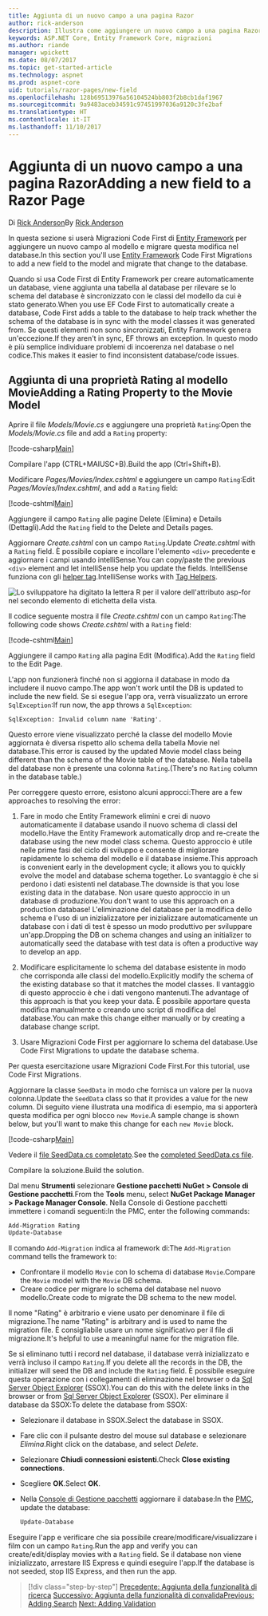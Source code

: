 ```yaml
---
title: Aggiunta di un nuovo campo a una pagina Razor
author: rick-anderson
description: Illustra come aggiungere un nuovo campo a una pagina Razor con Entity Framework Core
keywords: ASP.NET Core, Entity Framework Core, migrazioni
ms.author: riande
manager: wpickett
ms.date: 08/07/2017
ms.topic: get-started-article
ms.technology: aspnet
ms.prod: aspnet-core
uid: tutorials/razor-pages/new-field
ms.openlocfilehash: 128b69513976a56104524bb803f2b8cb1daf1967
ms.sourcegitcommit: 9a9483aceb34591c97451997036a9120c3fe2baf
ms.translationtype: HT
ms.contentlocale: it-IT
ms.lasthandoff: 11/10/2017
---
```

# <a name="adding-a-new-field-to-a-razor-page"></a><span data-ttu-id="c3c48-104">Aggiunta di un nuovo campo a una pagina Razor</span><span class="sxs-lookup"><span data-stu-id="c3c48-104">Adding a new field to a Razor Page</span></span>

<span data-ttu-id="c3c48-105">Di [Rick Anderson](https://twitter.com/RickAndMSFT)</span><span class="sxs-lookup"><span data-stu-id="c3c48-105">By [Rick Anderson](https://twitter.com/RickAndMSFT)</span></span>

<span data-ttu-id="c3c48-106">In questa sezione si userà Migrazioni Code First di [Entity Framework](https://docs.microsoft.com/ef/core/get-started/aspnetcore/new-db) per aggiungere un nuovo campo al modello e migrare questa modifica nel database.</span><span class="sxs-lookup"><span data-stu-id="c3c48-106">In this section you'll use [Entity Framework](https://docs.microsoft.com/ef/core/get-started/aspnetcore/new-db) Code First Migrations to add a new field to the model and migrate that change to the database.</span></span>

<span data-ttu-id="c3c48-107">Quando si usa Code First di Entity Framework per creare automaticamente un database, viene aggiunta una tabella al database per rilevare se lo schema del database è sincronizzato con le classi del modello da cui è stato generato.</span><span class="sxs-lookup"><span data-stu-id="c3c48-107">When you use EF Code First to automatically create a database, Code First adds a table to the database to help track whether the schema of the database is in sync with the model classes it was generated from.</span></span> <span data-ttu-id="c3c48-108">Se questi elementi non sono sincronizzati, Entity Framework genera un'eccezione.</span><span class="sxs-lookup"><span data-stu-id="c3c48-108">If they aren't in sync, EF throws an exception.</span></span> <span data-ttu-id="c3c48-109">In questo modo è più semplice individuare problemi di incoerenza nel database o nel codice.</span><span class="sxs-lookup"><span data-stu-id="c3c48-109">This makes it easier to find inconsistent database/code issues.</span></span>

## <a name="adding-a-rating-property-to-the-movie-model"></a><span data-ttu-id="c3c48-110">Aggiunta di una proprietà Rating al modello Movie</span><span class="sxs-lookup"><span data-stu-id="c3c48-110">Adding a Rating Property to the Movie Model</span></span>

<span data-ttu-id="c3c48-111">Aprire il file *Models/Movie.cs* e aggiungere una proprietà `Rating`:</span><span class="sxs-lookup"><span data-stu-id="c3c48-111">Open the *Models/Movie.cs* file and add a `Rating` property:</span></span>

[!code-csharp[Main](razor-pages-start/sample/RazorPagesMovie/Models/MovieDateRating.cs?highlight=11&range=7-18)]

<span data-ttu-id="c3c48-112">Compilare l'app (CTRL+MAIUSC+B).</span><span class="sxs-lookup"><span data-stu-id="c3c48-112">Build the app (Ctrl+Shift+B).</span></span>

<span data-ttu-id="c3c48-113">Modificare *Pages/Movies/Index.cshtml* e aggiungere un campo `Rating`:</span><span class="sxs-lookup"><span data-stu-id="c3c48-113">Edit *Pages/Movies/Index.cshtml*, and add a `Rating` field:</span></span>

[!code-cshtml[Main](razor-pages-start/sample/RazorPagesMovie/Pages/Movies/Index.cshtml?highlight=40-42,61-63)]

<span data-ttu-id="c3c48-114">Aggiungere il campo `Rating` alle pagine Delete (Elimina) e Details (Dettagli).</span><span class="sxs-lookup"><span data-stu-id="c3c48-114">Add the `Rating` field to the Delete and Details pages.</span></span>

<span data-ttu-id="c3c48-115">Aggiornare *Create.cshtml* con un campo `Rating`.</span><span class="sxs-lookup"><span data-stu-id="c3c48-115">Update *Create.cshtml* with a `Rating` field.</span></span> <span data-ttu-id="c3c48-116">È possibile copiare e incollare l'elemento `<div>` precedente e aggiornare i campi usando intelliSense.</span><span class="sxs-lookup"><span data-stu-id="c3c48-116">You can copy/paste the previous `<div>` element and let intelliSense help you update the fields.</span></span> <span data-ttu-id="c3c48-117">IntelliSense funziona con gli [helper tag](xref:mvc/views/tag-helpers/intro).</span><span class="sxs-lookup"><span data-stu-id="c3c48-117">IntelliSense works with [Tag Helpers](xref:mvc/views/tag-helpers/intro).</span></span>

![Lo sviluppatore ha digitato la lettera R per il valore dell'attributo asp-for nel secondo elemento di etichetta della vista.](new-field/_static/cr.png)

<span data-ttu-id="c3c48-121">Il codice seguente mostra il file *Create.cshtml* con un campo `Rating`:</span><span class="sxs-lookup"><span data-stu-id="c3c48-121">The following code shows *Create.cshtml* with a `Rating` field:</span></span>

[!code-cshtml[Main](razor-pages-start/sample/RazorPagesMovie/Pages/Movies/Create.cshtml?highlight=36-40)]

<span data-ttu-id="c3c48-122">Aggiungere il campo `Rating` alla pagina Edit (Modifica).</span><span class="sxs-lookup"><span data-stu-id="c3c48-122">Add the `Rating` field to the Edit Page.</span></span>

<span data-ttu-id="c3c48-123">L'app non funzionerà finché non si aggiorna il database in modo da includere il nuovo campo.</span><span class="sxs-lookup"><span data-stu-id="c3c48-123">The app won't work until the DB is updated to include the new field.</span></span> <span data-ttu-id="c3c48-124">Se si esegue l'app ora, verrà visualizzato un errore `SqlException`:</span><span class="sxs-lookup"><span data-stu-id="c3c48-124">If run now, the app throws a `SqlException`:</span></span>

```
SqlException: Invalid column name 'Rating'.
```

<span data-ttu-id="c3c48-125">Questo errore viene visualizzato perché la classe del modello Movie aggiornata è diversa rispetto allo schema della tabella Movie nel database.</span><span class="sxs-lookup"><span data-stu-id="c3c48-125">This error is caused by the updated Movie model class being different than the schema of the Movie table of the database.</span></span> <span data-ttu-id="c3c48-126">Nella tabella del database non è presente una colonna `Rating`.</span><span class="sxs-lookup"><span data-stu-id="c3c48-126">(There's no `Rating` column in the database table.)</span></span>

<span data-ttu-id="c3c48-127">Per correggere questo errore, esistono alcuni approcci:</span><span class="sxs-lookup"><span data-stu-id="c3c48-127">There are a few approaches to resolving the error:</span></span>

1. <span data-ttu-id="c3c48-128">Fare in modo che Entity Framework elimini e crei di nuovo automaticamente il database usando il nuovo schema di classi del modello.</span><span class="sxs-lookup"><span data-stu-id="c3c48-128">Have the Entity Framework automatically drop and re-create the database using  the new model class schema.</span></span> <span data-ttu-id="c3c48-129">Questo approccio è utile nelle prime fasi del ciclo di sviluppo e consente di migliorare rapidamente lo schema del modello e il database insieme.</span><span class="sxs-lookup"><span data-stu-id="c3c48-129">This approach is convenient early in the development cycle; it allows you to quickly evolve the model and database schema together.</span></span> <span data-ttu-id="c3c48-130">Lo svantaggio è che si perdono i dati esistenti nel database.</span><span class="sxs-lookup"><span data-stu-id="c3c48-130">The downside is that you lose existing data in the database.</span></span> <span data-ttu-id="c3c48-131">Non usare questo approccio in un database di produzione.</span><span class="sxs-lookup"><span data-stu-id="c3c48-131">You don't want to use this approach on a production database!</span></span> <span data-ttu-id="c3c48-132">L'eliminazione del database per la modifica dello schema e l'uso di un inizializzatore per inizializzare automaticamente un database con i dati di test è spesso un modo produttivo per sviluppare un'app.</span><span class="sxs-lookup"><span data-stu-id="c3c48-132">Dropping the DB on schema changes and using an initializer to automatically seed the database with test data is often a productive way to develop an app.</span></span>

2. <span data-ttu-id="c3c48-133">Modificare esplicitamente lo schema del database esistente in modo che corrisponda alle classi del modello.</span><span class="sxs-lookup"><span data-stu-id="c3c48-133">Explicitly modify the schema of the existing database so that it matches the model classes.</span></span> <span data-ttu-id="c3c48-134">Il vantaggio di questo approccio è che i dati vengono mantenuti.</span><span class="sxs-lookup"><span data-stu-id="c3c48-134">The advantage of this approach is that you keep your data.</span></span> <span data-ttu-id="c3c48-135">È possibile apportare questa modifica manualmente o creando uno script di modifica del database.</span><span class="sxs-lookup"><span data-stu-id="c3c48-135">You can make this change either manually or by creating a database change script.</span></span>

3. <span data-ttu-id="c3c48-136">Usare Migrazioni Code First per aggiornare lo schema del database.</span><span class="sxs-lookup"><span data-stu-id="c3c48-136">Use Code First Migrations to update the database schema.</span></span>

<span data-ttu-id="c3c48-137">Per questa esercitazione usare Migrazioni Code First.</span><span class="sxs-lookup"><span data-stu-id="c3c48-137">For this tutorial, use Code First Migrations.</span></span>

<span data-ttu-id="c3c48-138">Aggiornare la classe `SeedData` in modo che fornisca un valore per la nuova colonna.</span><span class="sxs-lookup"><span data-stu-id="c3c48-138">Update the `SeedData` class so that it provides a value for the new column.</span></span> <span data-ttu-id="c3c48-139">Di seguito viene illustrata una modifica di esempio, ma si apporterà questa modifica per ogni blocco `new Movie`.</span><span class="sxs-lookup"><span data-stu-id="c3c48-139">A sample change is shown below, but you'll want to make this change for each `new Movie` block.</span></span>

[!code-csharp[Main](razor-pages-start/sample/RazorPagesMovie/Models/SeedDataRating.cs?name=snippet1&highlight=8)]

<span data-ttu-id="c3c48-140">Vedere il [file SeedData.cs completato](https://github.com/aspnet/Docs/blob/master/aspnetcore/tutorials/razor-pages/razor-pages-start/sample/RazorPagesMovie/Models/SeedDataRating.cs).</span><span class="sxs-lookup"><span data-stu-id="c3c48-140">See the [completed SeedData.cs file](https://github.com/aspnet/Docs/blob/master/aspnetcore/tutorials/razor-pages/razor-pages-start/sample/RazorPagesMovie/Models/SeedDataRating.cs).</span></span>

<span data-ttu-id="c3c48-141">Compilare la soluzione.</span><span class="sxs-lookup"><span data-stu-id="c3c48-141">Build the solution.</span></span>

<a name="pmc"></a> <span data-ttu-id="c3c48-142">Dal menu **Strumenti** selezionare **Gestione pacchetti NuGet > Console di Gestione pacchetti**.</span><span class="sxs-lookup"><span data-stu-id="c3c48-142">From the **Tools** menu, select **NuGet Package Manager > Package Manager Console**.</span></span>
<span data-ttu-id="c3c48-143">Nella Console di Gestione pacchetti immettere i comandi seguenti:</span><span class="sxs-lookup"><span data-stu-id="c3c48-143">In the PMC, enter the following commands:</span></span>

```powershell
Add-Migration Rating
Update-Database
```

<span data-ttu-id="c3c48-144">Il comando `Add-Migration` indica al framework di:</span><span class="sxs-lookup"><span data-stu-id="c3c48-144">The `Add-Migration` command tells the framework to:</span></span>

* <span data-ttu-id="c3c48-145">Confrontare il modello `Movie` con lo schema di database `Movie`.</span><span class="sxs-lookup"><span data-stu-id="c3c48-145">Compare the `Movie` model with the `Movie` DB schema.</span></span>
* <span data-ttu-id="c3c48-146">Creare codice per migrare lo schema del database nel nuovo modello.</span><span class="sxs-lookup"><span data-stu-id="c3c48-146">Create code to migrate the DB schema to the new model.</span></span>

<span data-ttu-id="c3c48-147">Il nome "Rating" è arbitrario e viene usato per denominare il file di migrazione.</span><span class="sxs-lookup"><span data-stu-id="c3c48-147">The name "Rating" is arbitrary and is used to name the migration file.</span></span> <span data-ttu-id="c3c48-148">È consigliabile usare un nome significativo per il file di migrazione.</span><span class="sxs-lookup"><span data-stu-id="c3c48-148">It's helpful to use a meaningful name for the migration file.</span></span>

<a name="ssox"></a> <span data-ttu-id="c3c48-149">Se si eliminano tutti i record nel database, il database verrà inizializzato e verrà incluso il campo `Rating`.</span><span class="sxs-lookup"><span data-stu-id="c3c48-149">If you delete all the records in the DB, the initializer will seed the DB and include the `Rating` field.</span></span> <span data-ttu-id="c3c48-150">È possibile eseguire questa operazione con i collegamenti di eliminazione nel browser o da [Sql Server Object Explorer](xref:tutorials/razor-pages/sql#ssox) (SSOX).</span><span class="sxs-lookup"><span data-stu-id="c3c48-150">You can do this with the delete links in the browser or from [Sql Server Object Explorer](xref:tutorials/razor-pages/sql#ssox) (SSOX).</span></span> <span data-ttu-id="c3c48-151">Per eliminare il database da SSOX:</span><span class="sxs-lookup"><span data-stu-id="c3c48-151">To delete the database from SSOX:</span></span>

* <span data-ttu-id="c3c48-152">Selezionare il database in SSOX.</span><span class="sxs-lookup"><span data-stu-id="c3c48-152">Select the database in SSOX.</span></span>
* <span data-ttu-id="c3c48-153">Fare clic con il pulsante destro del mouse sul database e selezionare *Elimina*.</span><span class="sxs-lookup"><span data-stu-id="c3c48-153">Right click on the database, and select *Delete*.</span></span>
* <span data-ttu-id="c3c48-154">Selezionare **Chiudi connessioni esistenti**.</span><span class="sxs-lookup"><span data-stu-id="c3c48-154">Check **Close existing connections**.</span></span>
* <span data-ttu-id="c3c48-155">Scegliere **OK**.</span><span class="sxs-lookup"><span data-stu-id="c3c48-155">Select **OK**.</span></span>
* <span data-ttu-id="c3c48-156">Nella [Console di Gestione pacchetti](xref:tutorials/razor-pages/new-field#pmc) aggiornare il database:</span><span class="sxs-lookup"><span data-stu-id="c3c48-156">In the [PMC](xref:tutorials/razor-pages/new-field#pmc), update the database:</span></span>

  ```powershell
  Update-Database
  ```

<span data-ttu-id="c3c48-157">Eseguire l'app e verificare che sia possibile creare/modificare/visualizzare i film con un campo `Rating`.</span><span class="sxs-lookup"><span data-stu-id="c3c48-157">Run the app and verify you can create/edit/display movies with a `Rating` field.</span></span> <span data-ttu-id="c3c48-158">Se il database non viene inizializzato, arrestare IIS Express e quindi eseguire l'app.</span><span class="sxs-lookup"><span data-stu-id="c3c48-158">If the database is not seeded, stop IIS Express, and then run the app.</span></span>

>[!div class="step-by-step"]
<span data-ttu-id="c3c48-159">[Precedente: Aggiunta della funzionalità di ricerca](xref:tutorials/razor-pages/search)
[Successivo: Aggiunta della funzionalità di convalida](xref:tutorials/razor-pages/validation)</span><span class="sxs-lookup"><span data-stu-id="c3c48-159">[Previous: Adding Search](xref:tutorials/razor-pages/search)
[Next: Adding Validation](xref:tutorials/razor-pages/validation)</span></span>
